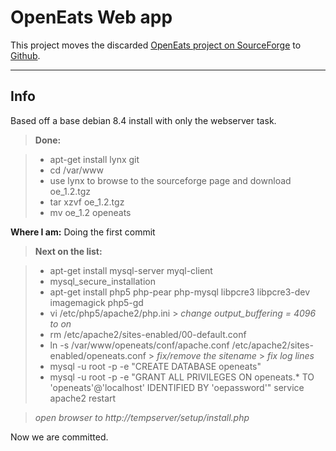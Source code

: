 OpenEats Web app
===================


This project moves the discarded [OpenEats project on SourceForge](https://sourceforge.net/projects/openeats/) to [Github](https://github.com/john-clark/openeats).

----------

Info
----

Based off a base debian 8.4 install with only the webserver task.

> **Done:**

> - apt-get install lynx git
> - cd /var/www
> - use lynx to browse to the sourceforge page and download oe_1.2.tgz
> - tar xzvf oe_1.2.tgz
> - mv oe_1.2 openeats
> 

**Where I am:** Doing the first commit

> **Next on the list:**

> - apt-get install mysql-server myql-client
> - mysql_secure_installation
> - apt-get install php5 php-pear php-mysql libpcre3 libpcre3-dev imagemagick php5-gd
> - vi /etc/php5/apache2/php.ini
	> *change output_buffering = 4096 to on*
> - rm /etc/apache2/sites-enabled/00-default.conf
> - ln -s /var/www/openeats/conf/apache.conf /etc/apache2/sites-enabled/openeats.conf
	> *fix/remove the sitename*
	> *fix log lines*
> - mysql -u root -p -e "CREATE DATABASE openeats"
> - mysql -u root -p -e "GRANT ALL PRIVILEGES ON openeats.* TO 'openeats'@'localhost' IDENTIFIED BY 'oepassword'"
> service apache2 restart

> *open browser to http://tempserver/setup/install.php*
> 


Now we are committed. 
